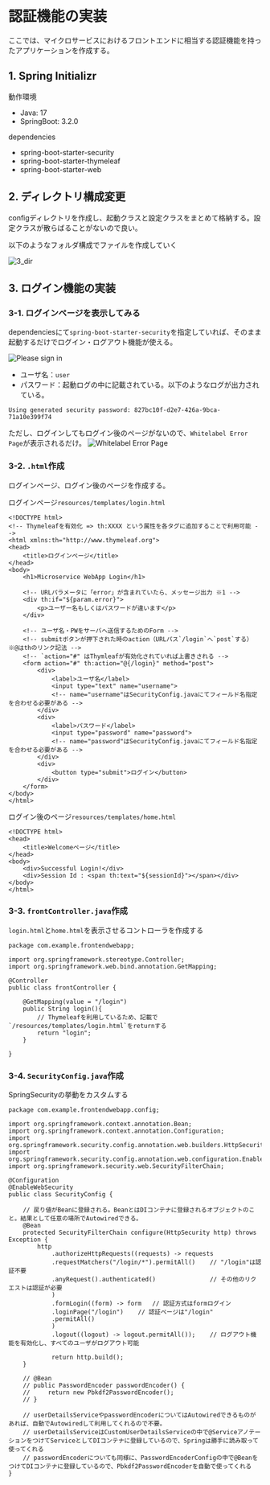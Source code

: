 # 認証機能の実装
ここでは、マイクロサービスにおけるフロントエンドに相当する認証機能を持ったアプリケーションを作成する。

## 1. Spring Initializr
動作環境
- Java: 17
- SpringBoot: 3.2.0

dependencies
- spring-boot-starter-security
- spring-boot-starter-thymeleaf
- spring-boot-starter-web

## 2. ディレクトリ構成変更
configディレクトリを作成し、起動クラスと設定クラスをまとめて格納する。設定クラスが散らばることがないので良い。

以下のようなフォルダ構成でファイルを作成していく

![3_dir](./_static/SpringSecurity/3_dir.png)

## 3. ログイン機能の実装
### 3-1. ログインページを表示してみる
dependenciesにて`spring-boot-starter-security`を指定していれば、そのまま起動するだけでログイン・ログアウト機能が使える。

![Please sign in](./_static/SpringSecurity/1_defaultAuth.png)
- ユーザ名：`user`
- パスワード：起動ログの中に記載されている。以下のようなログが出力されている。
```
Using generated security password: 827bc10f-d2e7-426a-9bca-71a10e399f74
```

ただし、ログインしてもログイン後のページがないので、`Whitelabel Error Page`が表示されるだけ。
![Whitelabel Error Page](./_static/SpringSecurity/2_error.png)

### 3-2. `.html`作成
ログインページ、ログイン後のページを作成する。

ログインページ`resources/templates/login.html`
```
<!DOCTYPE html>
<!-- Thymeleafを有効化 => th:XXXX という属性を各タグに追加することで利用可能 -->
<html xmlns:th="http://www.thymeleaf.org">
<head>
    <title>ログインページ</title>
</head>
<body>
    <h1>Microservice WebApp Login</h1>

    <!-- URLパラメータに「error」が含まれていたら、メッセージ出力 ※1 -->
    <div th:if="${param.error}">
        <p>ユーザー名もしくはパスワードが違います</p>
    </div>

    <!-- ユーザ名・PWをサーバへ送信するためのForm -->
    <!-- submitボタンが押下された時のaction（URLパス`/login`へ`post`する）※@はthのリンク記法 -->
    <!-- `action="#" はThymleafが有効化されていれば上書きされる -->
    <form action="#" th:action="@{/login}" method="post">
        <div>
            <label>ユーザ名</label>
            <input type="text" name="username">
            <!-- name="username"はSecurityConfig.javaにてフィールド名指定を合わせる必要がある -->
        </div>
        <div>
            <label>パスワード</label>
            <input type="password" name="password">
            <!-- name="password"はSecurityConfig.javaにてフィールド名指定を合わせる必要がある -->
        </div>
        <div>
            <button type="submit">ログイン</button>
        </div>
    </form>
</body>
</html>
```


ログイン後のページ`resources/templates/home.html`
```
<!DOCTYPE html>
<head>
    <title>Welcomeページ</title>
</head>
<body>
    <div>Successful Login!</div>
    <div>Session Id : <span th:text="${sessionId}"></span></div>
</body>
</html>
```

### 3-3. `frontController.java`作成
`login.html`と`home.html`を表示させるコントローラを作成する

```
package com.example.frontendwebapp;

import org.springframework.stereotype.Controller;
import org.springframework.web.bind.annotation.GetMapping;

@Controller
public class frontController {

    @GetMapping(value = "/login")
    public String login(){
        // Thymeleafを利用しているため、記載で`/resources/templates/login.html`をreturnする
        return "login";
    }

}
```

### 3-4. `SecurityConfig.java`作成
SpringSecurityの挙動をカスタムする

```
package com.example.frontendwebapp.config;

import org.springframework.context.annotation.Bean;
import org.springframework.context.annotation.Configuration;
import org.springframework.security.config.annotation.web.builders.HttpSecurity;
import org.springframework.security.config.annotation.web.configuration.EnableWebSecurity;
import org.springframework.security.web.SecurityFilterChain;

@Configuration
@EnableWebSecurity
public class SecurityConfig {
    
    // 戻り値がBeanに登録される。BeanとはDIコンテナに登録されるオブジェクトのこと。結果として任意の場所でAutowiredできる。
    @Bean
    protected SecurityFilterChain configure(HttpSecurity http) throws Exception {
        http
            .authorizeHttpRequests((requests) -> requests
            .requestMatchers("/login/*").permitAll()    // "/login"は認証不要
            .anyRequest().authenticated()               // その他のリクエストは認証が必要
            )
            .formLogin((form) -> form   // 認証方式はformログイン
            .loginPage("/login")    // 認証ページは"/login"
            .permitAll()
            )
            .logout((logout) -> logout.permitAll());    // ログアウト機能を有効化し、すべてのユーザがログアウト可能
        
            return http.build();
    }

    // @Bean
    // public PasswordEncoder passwordEncoder() {
    //     return new Pbkdf2PasswordEncoder();
    // }

    // userDetailsServiceやpasswordEncoderについてはAutowiredできるものがあれば、自動でAutowiredして利用してくれるので不要。
    // userDetailsServiceはCustomUserDetailsServiceの中で@ServiceアノテーションをつけてServiceとしてDIコンテナに登録しているので、Springは勝手に読み取って使ってくれる
    // passwordEncoderについても同様に、PasswordEncoderConfigの中で@BeanをつけてDIコンテナに登録しているので、Pbkdf2PasswordEncoderを自動で使ってくれる
}

```

